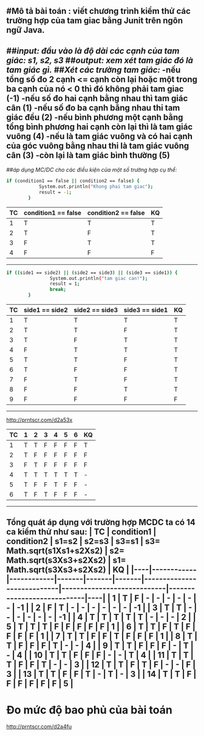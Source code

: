 ﻿#Mô tả bài toán : viết chương trình kiểm thử các trường hợp của tam giac bằng Junit trên ngôn ngữ Java.
----
##*input: đầu vào là độ dài các cạnh của tam giác: s1, s2, s3*
##*output: xem xét tam giác đó là tam giác gì.*
##*Xét các trường tam giác:* 
-nếu tổng số đo 2 cạnh <= cạnh còn lại hoặc một trong ba cạnh của nó < 0 thì đó không phải tam giac (-1)
-nếu số đo hai cạnh bằng nhau thì tam giác cân (1)
-nếu số đo ba cạnh bằng nhau thi tam giác đều (2)
-nếu bình phương một cạnh bằng tổng bình phương hai cạnh còn lại thì là tam giác vuông (4)
-nếu là tam giác vuông và có hai cạnh của góc vuông bằng nhau thi là tam giác vuông cân (3)
-còn lại là tam giác bình thường (5)
----
##*áp dụng MC/DC cho các điều kiện của một số trường hợp cụ thể:*
```sh
if (condition1 == false || condition2 == false) {
			System.out.println("Khong phai tam giac");
			result = -1;
		}
```

| TC | condition1 == false | condition2 == false | KQ |
|----|---------------------|---------------------|----|
| 1 | T | T | T |
| 2 | T | F | T |
| 3 | F | T | T |
| 4 | F | F | F |
----
```sh
if ((side1 == side2) || (side2 == side3) || (side3 == side1)) {
				System.out.println("tam giac can!");
				result = 1;
				break;
		}
```
| TC | side1 == side2 | side2 == side3 | side3 == side1 | KQ |
|----|----------------|----------------|----------------|----|
| 1 | T | T | T | T |
| 2 | T | T | F | T |
| 3 | T | F | T | T |
| 4 | F | T | T | T |
| 5 | T | T | F | T |
| 6 | T | F | F | T |
| 7 | F | T | F | T |
| 8 | F | F | T | T |
| 9 | F | F | F | F |
----
http://prntscr.com/d2a53x

| TC | 1 | 2 | 3 | 4 | 5 | 6 | KQ |
|----|---|---|---|---|---|---|----|
| 1 | T | T | F | F | F | F | T |
| 2 | T | F | F | F | F | F | F |
| 3 | F | T | F | F | F | F | F |
| 4 | T | T | T | T | T | T | - |
| 5 | T | F | F | T | F | F | - |
| 6 | T | F | T | F | F | F | - |
----
**Tổng quát áp dụng với trường hợp MCDC ta có 14 ca kiểm thử như sau:**
| TC | condition1 | condition2 | s1=s2 | s2=s3 | s3=s1 | s3= Math.sqrt(s1Xs1+s2Xs2) | s2= Math.sqrt(s3Xs3+s2Xs2) | s1= Math.sqrt(s3Xs3+s2Xs2) | KQ |
|----|------------|------------|-------|-------|-------|----------------------------|----------------------------|----------------------------|----|
| 1 | T | F | - | - | - | - | - | - | -1 | 
| 2 | F | T | - | - | - | - | - | - | -1 | 
| 3 | T | T | - | - | - | - | - | - | -1 | 
| 4 | T | T | T | T | T | - | - | - | 2 | 
| 5 | T | T | T | F | F | F | F | F | 1 | 
| 6 | T | T | F | T | F | F | F | F | 1 | 
| 7 | T | T | F | F | T | F | F | F | 1 | 
| 8 | T | T | F | F | F | T | - | - | 4 | 
| 9 | T | T | F | F | F | - | T | - | 4 | 
| 10 | T | T | F | F | F | - | - | T | 4 |
| 11 | T | T | T | F | F | T | - | - | 3 | 
| 12 | T | T | F | T | F | - | - | F | 3 | 
| 13 | T | T | F | F | T | - | T | - | 3 | 
| 14 | T | T | F | F | F | F | F | F | 5 | 
----
# Đo mức độ bao phủ của bài toán
http://prntscr.com/d2a4fu